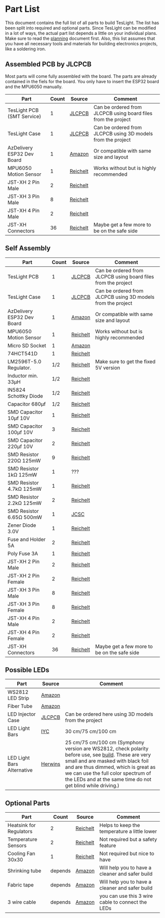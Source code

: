 # Part List

This document contains the full list of all parts to build TesLight.
The list has been split into required and optional parts.
Since TesLight can be modified in a lot of ways, the actual part list depends a little on your individual plans.
Make sure to read the [planning](planning.md) document first.
Also, this list assumes that you have all necessary tools and materials for building electronics projects, like a soldering iron.

## Assembled PCB by JLCPCB

Most parts will come fully assembled with the board.
The parts are already contained in the fiels for the board.
You only have to insert the ESP32 board and the MPU6050 manually.

| Part                       | Count | Source                | Comment                                                       |
| -------------------------- | ----- | --------------------- | ------------------------------------------------------------- |
| TesLight PCB (SMT Service) | 1     | [JLCPCB][jlcpcb]      | Can be ordered from JLCPCB using board files from the project |
| TesLight Case              | 1     | [JLCPCB][jlcpcb]      | Can be ordered from JLCPCB using 3D models from the project   |
| AzDelivery ESP32 Dev Board | 1     | [Amazon][esp32]       | Or compatible with same size and layout                       |
| MPU6050 Motion Sensor      | 1     | [Reichelt][mpu6050]   | Works without but is highly recommended                       |
| JST-XH 2 Pin Male          | 2     | [Reichelt][jstxh2m]   |                                                               |
| JST-XH 3 Pin Male          | 8     | [Reichelt][jstxh3m]   |                                                               |
| JST-XH 4 Pin Male          | 2     | [Reichelt][jstxh4m]   |                                                               |
| JST-XH Connectors          | 36    | [Reichelt][jstxhconn] | Maybe get a few more to be on the safe side                   |

## Self Assembly

| Part                       | Count | Source                | Comment                                                       |
| -------------------------- | ----- | --------------------- | ------------------------------------------------------------- |
| TesLight PCB               | 1     | [JLCPCB][jlcpcb]      | Can be ordered from JLCPCB using board files from the project |
| TesLight Case              | 1     | [JLCPCB][jlcpcb]      | Can be ordered from JLCPCB using 3D models from the project   |
| AzDelivery ESP32 Dev Board | 1     | [Amazon][esp32]       | Or compatible with same size and layout                       |
| MPU6050 Motion Sensor      | 1     | [Reichelt][mpu6050]   | Works without but is highly recommended                       |
| Micro SD Socket            | 1     | [Amazon][sdsocket]    |                                                               |
| 74HCT541D                  | 1     | [Reichelt][74hct541d] |                                                               |
| LM2596T-5.0 Regulator.     | 1/2   | [Reichelt][lm2596]    | Make sure to get the fixed 5V version                         |
| Inductor min. 33µH         | 1/2   | [Reichelt][ind33]     |                                                               |
| IN5824 Schottky Diode      | 1/2   | [Reichelt][in5824]    |                                                               |
| Capacitor 680µf            | 1/2   | [Reichelt][cap680]    |                                                               |
| SMD Capacitor 10µf 10V     | 1     | [Reichelt][cap10]     |                                                               |
| SMD Capacitor 100µf 10V    | 3     | [Reichelt][cap100]    |                                                               |
| SMD Capacitor 220µf 10V    | 2     | [Reichelt][cap220]    |                                                               |
| SMD Resistor 220Ω 125mW    | 9     | [Reichelt][res220]    |                                                               |
| SMD Resistor 1kΩ 125mW     | 1     | ???                   |                                                               |
| SMD Resistor 4.7kΩ 125mW   | 1     | [Reichelt][res4700]   |                                                               |
| SMD Resistor 2.2kΩ 125mW   | 2     | [Reichelt][res2200]   |                                                               |
| SMD Resistor 6.65Ω 500mW   | 1     | [JCSC][res6]          |                                                               |
| Zener Diode 3.0V           | 1     | [Reichelt][zener3.0]  |                                                               |
| Fuse and Holder 5A         | 2     | [Reichelt][fuse]      |                                                               |
| Poly Fuse 3A               | 1     | [Reichelt][pfuse]     |                                                               |
| JST-XH 2 Pin Male          | 2     | [Reichelt][jstxh2m]   |                                                               |
| JST-XH 2 Pin Female        | 2     | [Reichelt][jstxh2f]   |                                                               |
| JST-XH 3 Pin Male          | 8     | [Reichelt][jstxh3m]   |                                                               |
| JST-XH 3 Pin Female        | 8     | [Reichelt][jstxh3f]   |                                                               |
| JST-XH 4 Pin Male          | 2     | [Reichelt][jstxh4m]   |                                                               |
| JST-XH 4 Pin Female        | 2     | [Reichelt][jstxh4f]   |                                                               |
| JST-XH Connectors          | 36    | [Reichelt][jstxhconn] | Maybe get a few more to be on the safe side                   |

## Possible LEDs

| Part              | Source            | Comment                                              |
| ----------------- | ----------------- | ---------------------------------------------------- |
| WS2812 LED Strip  | [Amazon][ws2812b] |                                                      |
| Fiber Tube        | [Amazon][fiber]   |                                                      |
| LED Injector Case | [JLCPCB][jlcpcb]  | Can be ordered here using 3D models from the project |
| LED Light Bars    | [IYC][lightbars]  | 30 cm/75 cm/100 cm                                   |
| LED Light Bars Alternative   | [Herwins][lightbars_symphony]  | 25 cm/75 cm/100 cm (Symphony version are WS2812, check polarity before use, see [build](build.md). These are very small and are masked with black foil and are thus dimmed, which is great as we can use the full color spectrum of the LEDs and at the same time do not get blind while driving.)           |

## Optional Parts

| Part                    | Count   | Source             | Comment                                         |
| ----------------------- | ------- | ------------------ | ----------------------------------------------- |
| Heatsink for Regulators | 2       | [Reichelt][hsink]  | Helps to keep the temperature a little lower    |
| Temperature Sensors     | 2       | [Reichelt][tsense] | Not required but a safety feature               |
| Cooling Fan 30x30       | 1       | [Reichelt][fan]    | Not required but nice to have                   |
| Shrinking tube          | depends | [Amazon][tubes]    | Will help you to have a cleaner and safer build |
| Fabric tape             | depends | [Amazon][tape]     | Will help you to have a cleaner and safer build |
| 3 wire cable            | depends | [Amazon][3-wire-cable]     | you can use this 3 wire cable to connect the LEDs |

[jlcpcb]: https://cart.jlcpcb.com/quote?orderType=1&stencilLayer=2&stencilWidth=100&stencilLength=100
[esp32]: https://www.amazon.de/AZDelivery-NodeMCU-Development-Nachfolgermodell-ESP8266/dp/B071P98VTG/ref=sr_1_3?__mk_de_DE=%C3%85M%C3%85%C5%BD%C3%95%C3%91&crid=3U1PNFQJDSD0A&keywords=az%2Besp32&qid=1661668180&sprefix=az%2Besp32%2Caps%2C82&sr=8-3&th=1
[mpu6050]: https://www.reichelt.de/entwicklerboards-beschleunigung-gyroskop-3-achsen-mpu-6050-debo-sens-3axis-p253987.html?&trstct=pos_0&nbc=1
[jstxh2m]: https://www.reichelt.de/jst-buchsengehaeuse-1x2-polig-xh-jst-xh2p-bu-p185085.html?&trstct=pos_0&nbc=1
[jstxh2f]: https://www.reichelt.de/jst-stiftleiste-gerade-1x2-polig-xh-jst-xh2p-st-p185073.html?&trstct=pos_0&nbc=1
[jstxh3m]: https://www.reichelt.de/jst-buchsengehaeuse-1x3-polig-xh-jst-xh3p-bu-p185086.html?&trstct=pos_6&nbc=1
[jstxh3f]: https://www.reichelt.de/jst-stiftleiste-gerade-1x3-polig-xh-jst-xh3p-st-p185074.html?&trstct=pos_1&nbc=1
[jstxh4m]: https://www.reichelt.de/jst-buchsengehaeuse-1x4-polig-xh-jst-xh4p-bu-p185087.html?&trstct=pos_5&nbc=1
[jstxh4f]: https://www.reichelt.de/jst-stiftleiste-gerade-1x4-polig-xh-jst-xh4p-st-p185075.html?&trstct=pos_13&nbc=1
[jstxhconn]: https://www.reichelt.de/jst-crimpkontakt-buchse-xh-jst-xh-ckb-p185091.html?&trstct=pos_0&nbc=1
[sdsocket]: https://www.amazon.de/sourcingmap-St%C3%BCck-Oberfl%C3%A4chenmontage-Speicherkarte-Sockel/dp/B00E6PVMU2/ref=sr_1_2?__mk_de_DE=%C3%85M%C3%85%C5%BD%C3%95%C3%91&crid=VKTMLVUP5HRL&keywords=micro+sd+socket+pcb&qid=1661668495&sprefix=micro+sd+socket+pcb%2Caps%2C71&sr=8-2
[74hct541d]: https://www.reichelt.de/latch-octal-4-5--5-5-v-so-20-74hct-541d-nxp-p216688.html?&trstct=pos_0&nbc=1
[lm2596]: https://www.reichelt.de/abwaerts-schaltregler-adj-4-5--40-v-5-0-v-3-a-to-220-5-lm-2596-t5-0-p109365.html?&trstct=pos_1&nbc=1
[ind33]: https://www.reichelt.de/smd-power-induktivitaet-eisenpulverkern-100-h-pan-etqp5m101ygk-p245793.html?&trstct=pos_2&nbc=1
[in5824]: https://www.reichelt.de/schottkydiode-40-v-5-a-do-214ab-smc-sk-54c-p146598.html?&trstct=pos_3&nbc=1
[cap680]: https://www.reichelt.de/elko-radial-680-uf-25-v-105-c-low-esr-fm-a-680u-25-p200061.html?&trstct=pos_6&nbc=1
[cap10]: https://www.reichelt.de/smd-tantal-kondensator-10-f-10v-tps-3216-10-10-p167046.html?&trstct=pos_1&nbc=1
[cap100]: https://www.reichelt.de/smd-tantal-100-f-10v-125-c-t491c-100u-10-p206478.html?&trstct=pos_0&nbc=1
[cap220]: https://www.reichelt.de/smd-tantal-220-uf-10-v-2000-h-posc-220-10d-40-p145946.html?&trstct=pos_0&nbc=1
[res220]: https://www.reichelt.de/smd-widerstand-0805-220-ohm-125-mw-1--smd-0805-220-p32878.html?&trstct=pos_1&nbc=1
[res4700]: https://www.reichelt.de/smd-widerstand-0805-4-7-kohm-125-mw-1--smd-0805-4-70k-p32894.html?&trstct=pos_6&nbc=1
[res2200]: https://www.reichelt.de/smd-widerstand-0805-2-2-kohm-125-mw-1--smd-0805-2-20k-p32890.html?&trstct=pos_13&nbc=1
[res6]: https://lcsc.com/product-detail/Chip-Resistor-Surface-Mount_YAGEO-RC1210FR-076R65L_C309592.html
[zener3.0]: https://www.reichelt.de/zenerdiode-3-3-v-300mw-sod-323-mm3z3v3t1g-ons-p219513.html?&trstct=pos_0&nbc=1
[fuse]: https://www.reichelt.de/smd-sicherungshalter-mit-sicherung-5-0-a-125-v-superflink-litt-0154005-dr-p229204.html?&trstct=pos_14&nbc=1
[pfuse]: https://www.reichelt.de/rueckstellende-sicherungen-8-a-litt-ruef400-p242414.html?&trstct=pos_0&nbc=1
[ws2812b]: https://www.amazon.de/BTF-LIGHTING-adressierbar-Vollfarbiger-wasserdichte-DIY-Projekte/dp/B088BRY2SH/ref=sr_1_8?__mk_de_DE=%C3%85M%C3%85%C5%BD%C3%95%C3%91&crid=1OSVQ80JPAJDG&keywords=ws2812b+strip+60%2Fm&qid=1662188470&sprefix=ws2812b+strip+60%2Fm%2Caps%2C82&sr=8-8
[fiber]: https://www.amazon.de/TABEN-Autoseitenlicht-LED-Beleuchtung-Innenatmosph%C3%A4re-Neonstreifenleuchten/dp/B08DLJ2JJ1/ref=sr_1_7?__mk_de_DE=%C3%85M%C3%85%C5%BD%C3%95%C3%91&keywords=taben+fiber&qid=1662190164&sr=8-7
[lightbars]: https://individualiseyourcar.com/en/ambitrim-digital-rgb-led-ambient-light-components.html
[lightbars_symphony]: https://de.aliexpress.com/item/1005004297563628.html
[hsink]: https://www.reichelt.de/kuehlkoerper-15-2-mm-alu-26-k-w-to-220-fk-242-sa-220-o-p228044.html?PROVID=2788&gclid=CjwKCAiA9qKbBhAzEiwAS4yeDbgDFQnpxuPlW2l_6iWmSpzoQlH7U5ZTtUvpgh0bGrCp32GTk7xljBoCXLsQAvD_BwE
[tsense]: https://www.reichelt.de/digital-thermometer-1-wire--0-5-c-to-92-ds-18b20-p58169.html?&trstct=pos_0&nbc=1
[fan]: https://www.amazon.de/gp/product/B071JN6HKM/ref=ppx_yo_dt_b_asin_title_o08_s00?ie=UTF8&psc=1
[tubes]: https://www.amazon.de/ChiliTec-12000058-Chilitec-Schrumpfschlauch-Sortiment-100-teilig/dp/B003H9CJ1Y/ref=sr_1_20_mod_primary_new?__mk_de_DE=%C3%85M%C3%85%C5%BD%C3%95%C3%91&crid=1Q5IY5D32HNLR&keywords=schrumpfschlauch&qid=1662189028&sbo=RZvfv%2F%2FHxDF%2BO5021pAnSA%3D%3D&sprefix=schrumpfschlauch%2Caps%2C115&sr=8-20
[tape]: https://www.amazon.de/tesa-Gewebeband-Witterungsbest%C3%A4ndiges-Panzertape-Befestigen/dp/B000KT7E0U/ref=sr_1_5?__mk_de_DE=%C3%85M%C3%85%C5%BD%C3%95%C3%91&crid=1U7SK4BSKYGK0&keywords=Gewebeband&qid=1662189088&sprefix=gewebeban%2Caps%2C94&sr=8-5
[3-wire-cable]: https://www.amazon.de/dp/B0999BVQYL
